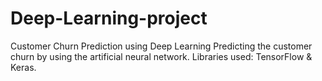 # Deep-Learning-project
Customer Churn Prediction using Deep Learning
Predicting the customer churn by using the artificial neural network.
Libraries used: TensorFlow & Keras.
